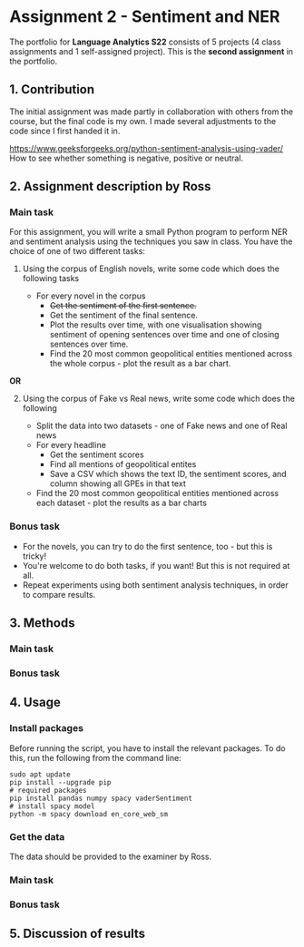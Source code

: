 # Assignment 2 - Sentiment and NER
The portfolio for __Language Analytics S22__ consists of 5 projects (4 class assignments and 1 self-assigned project). This is the __second assignment__ in the portfolio. 

## 1. Contribution
The initial assignment was made partly in collaboration with others from the course, but the final code is my own. I made several adjustments to the code since I first handed it in.

https://www.geeksforgeeks.org/python-sentiment-analysis-using-vader/ How to see whether something is negative, positive or neutral.

## 2. Assignment description by Ross
### Main task
For this assignment, you will write a small Python program to perform NER and sentiment analysis using the techniques you saw in class. You have the choice of one of two different tasks:

1. Using the corpus of English novels, write some code which does the following tasks

   - For every novel in the corpus
     - ~~Get the sentiment of the first sentence.~~
     - Get the sentiment of the final sentence.
     - Plot the results over time, with one visualisation showing sentiment of opening sentences over time and one of closing sentences over time.
     - Find the 20 most common geopolitical entities mentioned across the whole corpus - plot the result as a bar chart.

**OR**

2. Using the corpus of Fake vs Real news, write some code which does the following

   - Split the data into two datasets - one of Fake news and one of Real news
   - For every headline
     - Get the sentiment scores
     - Find all mentions of geopolitical entites
     - Save a CSV which shows the text ID, the sentiment scores, and column showing all GPEs in that text
   - Find the 20 most common geopolitical entities mentioned across each dataset - plot the results as a bar charts

### Bonus task
- For the novels, you can try to do the first sentence, too - but this is tricky!
- You're welcome to do both tasks, if you want! But this is not required at all.
- Repeat experiments using both sentiment analysis techniques, in order to compare results.

## 3. Methods
### Main task


### Bonus task



## 4. Usage
### Install packages
Before running the script, you have to install the relevant packages. To do this, run the following from the command line:
```
sudo apt update
pip install --upgrade pip
# required packages
pip install pandas numpy spacy vaderSentiment
# install spacy model
python -m spacy download en_core_web_sm
```

### Get the data
The data should be provided to the examiner by Ross.

### Main task


### Bonus task


## 5. Discussion of results
